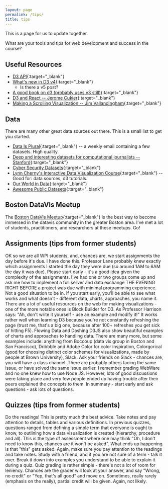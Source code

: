 ```yaml
---
layout: page
permalink: /tips/
title: tips
---
```


This is a page for us to update together.

What are your tools and tips for web development and success in the course?


## Useful Resources

- [D3 API](https://github.com/d3/d3/blob/master/API.md){:target="_blank"}
- [What's new in D3 v4](https://iros.github.io/d3-v4-whats-new/#1){:target="_blank"}
    - Is there a v5 post?
- [A good book on d3 (probably uses v3 still)](http://chimera.labs.oreilly.com/books/1230000000345/index.html){:target="_blank"}
- [D3 and React -- Jerome Cukier](https://eagereyes.org/link/jerome-cukiers-series-on-visualization-with-react){:target="_blank"}
- [Making a Scrolling Visualization -- Jim Vallandingham](http://vallandingham.me/scroller.html){:target="_blank"}

## Data

There are many other great data sources out there. This is a small list to get you started.

- [Data Is Plural](https://tinyletter.com/data-is-plural){:target="_blank"} -- a weekly email containing a few datasets. High quality.
- [Deep and interesting datasets for computational journalists -- Stanford](http://cjlab.stanford.edu/2015/09/30/lab-launch-and-data-sets/){:target="_blank"}
- [Cyber Security Datasets](http://www.secrepo.com/){:target="_blank"}
- [Lynn Cherny's Interactive Data Visualization Course](http://arnicas.github.io/interactive-vis-course/){:target="_blank"} -- Good for: data sources, d3 tutorials.
- [Our World in Data](https://ourworldindata.org/life-expectancy/){:target="_blank"}
- [Awesome Public Datasets](https://github.com/awesomedata/awesome-public-datasets){:target="_blank"}


## Boston DataVis Meetup

The [Boston DataVis Meetup](https://www.meetup.com/bostondatavis/?_cookie-check=usY2_Kc2rJZ9mhiw){:target="_blank"} is the best way to become immersed in the datavis community in the greater Boston area. I've met a lot of students, practitioners, and researchers at these meetups. Go!

## Assignments (tips from former students)

OK so we are all WPI students, and, chances are, we start assignments the day before it's due. I have done this. Professor Lane probably knew exactly which assignments I started the day they were due (so around 1AM to 6AM the day it was due). Please start early - it's a good idea given the complexity of the assignments. I've had one or two groups come up and ask me how to implement a full server and data exchange THE EVENING RIGHT BEFORE a project was due with minimal programming experience. Not a good situation to be in. If you start early, you'll be able to see what works and what doesn't - different data, charts, approaches, you name it. There are a lot of useful resources on the web for making visualizations - one of the more notable ones is Block Builder for D3. As Professor Harrison says: "Ah, don't write it yourself - use an example and modify it!" It works rather well when learning D3 because you're not constantly refreshing the page (trust me, that's a big one, because after 100+ refreshes you get sick of hitting F5). Flowing Data and Dashing D3JS also show beautiful examples of charts and approaches to handling data. There are many more, but some examples include: anything from Boccoup (data vis group in Boston and San Francisco), Dribbble and Adobe Color for color inspiration, Colorgorical (good for choosing distinct color schemes for visualizations, made by people at Brown University), Slack. Ask your friends on Slack - chances are, you will have a class channel. There are probably others facing the same issue, or have solved the same issue earlier. I remember grading WebWare and no one knew how to use Node JS. However, lots of good discussions were taking place and very few people ended up having trouble after their peers explained the concepts to them. In summary - start early and ask questions - ask lots of questions.

## Quizzes (tips from former students)

Do the readings! This is pretty much the best advice. Take notes and pay attention to details, tables and various definitions. In previous quizzes, questions ranged from defining a simple term that everyone is ought to know, to outlining how a data visualization is created (hierarchy, procedure and all). This is the type of assessment where one may think "Oh, I don't need to know this, chances are it won't be asked". What ends up happening is that "this" gets asked. Again, make sure you pay attention to the readings and take notes. Study with a friend, and if you are not sure of a term - talk it over. Break it down into examples you understand to be able to explain it during a quiz. Quiz grading is rather simple - there's not a lot of room for leniency. Chances are the grader will look at your answer, and say "Wrong, no credit" or "Yep, that's all good" and move on. Sometimes, really rarely (emphasis on the really), partial credit will be given. Again, not likely.
